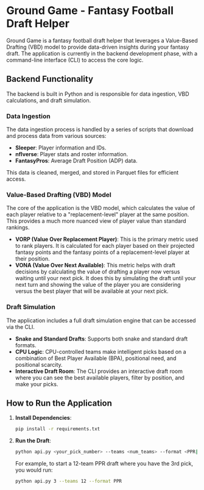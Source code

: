 # Ground Game - Fantasy Football Draft Helper

Ground Game is a fantasy football draft helper that leverages a Value-Based Drafting (VBD) model to provide data-driven insights during your fantasy draft. The application is currently in the backend development phase, with a command-line interface (CLI) to access the core logic.

## Backend Functionality

The backend is built in Python and is responsible for data ingestion, VBD calculations, and draft simulation.

### Data Ingestion

The data ingestion process is handled by a series of scripts that download and process data from various sources:

*   **Sleeper**: Player information and IDs.
*   **nflverse**: Player stats and roster information.
*   **FantasyPros**: Average Draft Position (ADP) data.

This data is cleaned, merged, and stored in Parquet files for efficient access.

### Value-Based Drafting (VBD) Model

The core of the application is the VBD model, which calculates the value of each player relative to a "replacement-level" player at the same position. This provides a much more nuanced view of player value than standard rankings.

*   **VORP (Value Over Replacement Player)**: This is the primary metric used to rank players. It is calculated for each player based on their projected fantasy points and the fantasy points of a replacement-level player at their position.
*   **VONA (Value Over Next Available)**: This metric helps with draft decisions by calculating the value of drafting a player now versus waiting until your next pick. It does this by simulating the draft until your next turn and showing the value of the player you are considering versus the best player that will be available at your next pick.

### Draft Simulation

The application includes a full draft simulation engine that can be accessed via the CLI.

*   **Snake and Standard Drafts**: Supports both snake and standard draft formats.
*   **CPU Logic**: CPU-controlled teams make intelligent picks based on a combination of Best Player Available (BPA), positional need, and positional scarcity.
*   **Interactive Draft Room**: The CLI provides an interactive draft room where you can see the best available players, filter by position, and make your picks.

## How to Run the Application

1.  **Install Dependencies**:
    ```bash
    pip install -r requirements.txt
    ```
2.  **Run the Draft**:
    ```bash
    python api.py <your_pick_number> --teams <num_teams> --format <PPR|HalfPPR|STD>
    ```
    For example, to start a 12-team PPR draft where you have the 3rd pick, you would run:
    ```bash
    python api.py 3 --teams 12 --format PPR
    ```